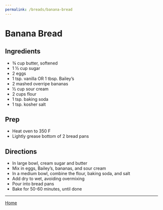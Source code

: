 ```yaml
---
permalink: /breads/banana-bread
---
```

# Banana Bread

## Ingredients

- ¾ cup butter, softened
- 1 ½ cup sugar
- 2 eggs
- 1 tsp. vanilla OR 1 tbsp. Bailey’s
- 2 mashed overripe bananas
- ½ cup sour cream
- 2 cups flour
- 1 tsp. baking soda
- 1 tsp. kosher salt

## Prep

- Heat oven to 350 F
- Lightly grease bottom of 2 bread pans

## Directions

- In large bowl, cream sugar and butter
- Mix in eggs, Bailey’s, bananas, and sour cream
- In a medium bowl, combine the flour, baking soda, and salt
- Add dry to wet, avoiding overmixing
- Pour into bread pans
- Bake for 50-60 minutes, until done

---

[Home](https://thomasjbarrett82.github.io)
